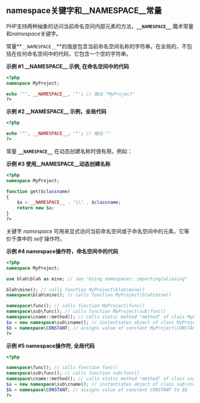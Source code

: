namespace关键字和\_\_NAMESPACE\_\_常量
--------------------------------------

PHP支持两种抽象的访问当前命名空间内部元素的方法，**`__NAMESPACE__`**
魔术常量和*namespace*关键字。

常量**`__NAMESPACE__`**的值是包含当前命名空间名称的字符串。在全局的，不包括在任何命名空间中的代码，它包含一个空的字符串。

**示例 \#1 \_\_NAMESPACE\_\_ 示例, 在命名空间中的代码**

``` php
<?php
namespace MyProject;

echo '"', __NAMESPACE__, '"'; // 输出 "MyProject"
?>
```

**示例 \#2 \_\_NAMESPACE\_\_ 示例，全局代码**

``` php
<?php

echo '"', __NAMESPACE__, '"'; // 输出 ""
?>
```

常量 **`__NAMESPACE__`** 在动态创建名称时很有用，例如：

**示例 \#3 使用\_\_NAMESPACE\_\_动态创建名称**

``` php
<?php
namespace MyProject;

function get($classname)
{
    $a = __NAMESPACE__ . '\\' . $classname;
    return new $a;
}
?>
```

关键字 *namespace*
可用来显式访问当前命名空间或子命名空间中的元素。它等价于类中的 *self*
操作符。

**示例 \#4 namespace操作符，命名空间中的代码**

``` php
<?php
namespace MyProject;

use blah\blah as mine; // see "Using namespaces: importing/aliasing"

blah\mine(); // calls function MyProject\blah\mine()
namespace\blah\mine(); // calls function MyProject\blah\mine()

namespace\func(); // calls function MyProject\func()
namespace\sub\func(); // calls function MyProject\sub\func()
namespace\cname::method(); // calls static method "method" of class MyProject\cname
$a = new namespace\sub\cname(); // instantiates object of class MyProject\sub\cname
$b = namespace\CONSTANT; // assigns value of constant MyProject\CONSTANT to $b
?>
```

**示例 \#5 namespace操作符, 全局代码**

``` php
<?php

namespace\func(); // calls function func()
namespace\sub\func(); // calls function sub\func()
namespace\cname::method(); // calls static method "method" of class cname
$a = new namespace\sub\cname(); // instantiates object of class sub\cname
$b = namespace\CONSTANT; // assigns value of constant CONSTANT to $b
?>
```
